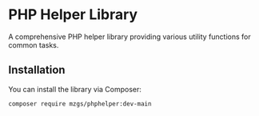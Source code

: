 # PHP Helper Library

A comprehensive PHP helper library providing various utility functions for common tasks. 

## Installation

You can install the library via Composer:

```bash
composer require mzgs/phphelper:dev-main
```
 